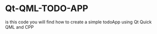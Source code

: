 # Qt-QML-TODO-APP
is this code you will find how to create a simple todoApp using Qt Quick QML and CPP
